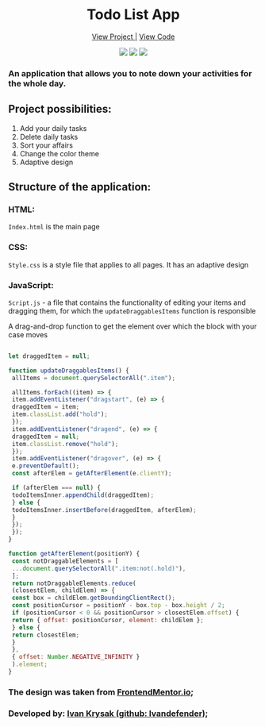 <h1 align="center">Todo List App</h1>

<div align="center">
    <a href="https://ivandefender.github.io/TodoList-App/">View Project |</a>
    <a href="https://github.com/Ivandefender/TodoList-App/blob/main/js/script.js">View Code</a>
</div>


<p align="center">
<img src="https://img.shields.io/badge/HTML-orange?style=for-the-badge&logo=html&logoColor=orange">
<img src="https://img.shields.io/badge/css-blue?style=for-the-badge&logo=css&logoColor=blue">
<img src="https://img.shields.io/badge/JavaScript-yellow?style=for-the-badge&logo=JavaScript&logoColor=yellow&labelColor=black">
</p>

### **An application that allows you to note down your activities for the whole day.**

## Project possibilities:

1. Add your daily tasks
2. Delete daily tasks
3. Sort your affairs
4. Change the color theme
5. Adaptive design

## Structure of the application:

### HTML:

`Index.html` is the main page

### CSS:

`Style.css` is a style file that applies to all pages. It has an adaptive design

### JavaScript:

`Script.js` - a file that contains the functionality of editing your items and dragging them, for which the `updateDraggablesItems` function is responsible

A drag-and-drop function to get the element over which the block with your case moves

```javascript

let draggedItem = null;

function updateDraggablesItems() {
 allItems = document.querySelectorAll(".item");

 allItems.forEach((item) => {
 item.addEventListener("dragstart", (e) => {
 draggedItem = item;
 item.classList.add("hold");
 });
 item.addEventListener("dragend", (e) => {
 draggedItem = null;
 item.classList.remove("hold");
 });
 item.addEventListener("dragover", (e) => {
 e.preventDefault();
 const afterElem = getAfterElement(e.clientY);

 if (afterElem === null) {
 todoItemsInner.appendChild(draggedItem);
 } else {
 todoItemsInner.insertBefore(draggedItem, afterElem);
 }
 });
 });
}

function getAfterElement(positionY) {
 const notDraggableElements = [
 ...document.querySelectorAll(".item:not(.hold)"),
 ];
 return notDraggableElements.reduce(
 (closestElem, childElem) => {
 const box = childElem.getBoundingClientRect();
 const positionCursor = positionY - box.top - box.height / 2;
 if (positionCursor < 0 && positionCursor > closestElem.offset) {
 return { offset: positionCursor, element: childElem };
 } else {
 return closestElem;
 }
 },
 { offset: Number.NEGATIVE_INFINITY }
 ).element;
}

```

### The design was taken from [FrontendMentor.io](https://www.frontendmentor.io/challenges/todo-app-Su1_KokOW);

### Developed by: [Ivan Krysak (github: Ivandefender)](https://github.com/Ivandefender);